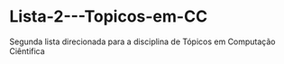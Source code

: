 # Lista-2---Topicos-em-CC
Segunda lista direcionada para a disciplina de Tópicos em Computação Ciêntifica
